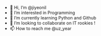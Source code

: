 - 👋 Hi, I’m @jiyeonil
- 👀 I’m interested in Programming
- 🌱 I’m currently learning Python and Github
- 💞️ I’m looking to collaborate on IT rookies !
- 📫 How to reach me @uz_year

<!---
jiyeonil/jiyeonil is a ✨ special ✨ repository because its `README.md` (this file) appears on your GitHub profile.
You can click the Preview link to take a look at your changes.
--->
